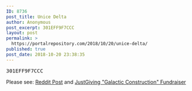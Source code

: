 ```yaml
---
ID: 8736
post_title: Unice Delta
author: Anonymous
post_excerpt: 301EFF9F7CCC
layout: post
permalink: >
  https://portalrepository.com/2018/10/20/unice-delta/
published: true
post_date: 2018-10-20 23:38:35
---
```

<pre>301EFF9F7CCC</pre>
Please see: <a href="https://www.reddit.com/r/NoMansSkyTheGame/comments/9lnq2d/wow_i_dont_get_emotional_offten_but_this/" target="_blank" rel="noopener">Reddit Post</a> and <a href="https://www.justgiving.com/fundraising/martin-boid" target="_blank" rel="noopener">JustGiving "Galactic Construction" Fundraiser</a>